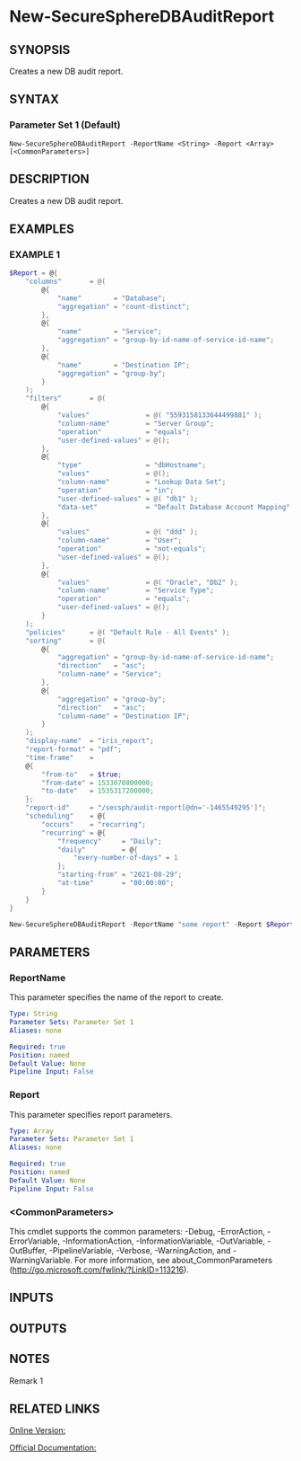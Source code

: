 ﻿# New-SecureSphereDBAuditReport

## SYNOPSIS
Creates a new DB audit report.

## SYNTAX

### Parameter Set 1 (Default)
```
New-SecureSphereDBAuditReport -ReportName <String> -Report <Array> [<CommonParameters>]
```

## DESCRIPTION
Creates a new DB audit report.

## EXAMPLES

### EXAMPLE 1

```powershell
$Report = @{
    "columns"       = @(
        @{
            "name"        = "Database";
            "aggregation" = "count-distinct";
        },
        @{
            "name"        = "Service";
            "aggregation" = "group-by-id-name-of-service-id-name";
        },
        @{
            "name"        = "Destination IP";
            "aggregation" = "group-by";
        }
    );
    "filters"       = @(
        @{
            "values"              = @( "5593158133644499881" );
            "column-name"         = "Server Group";
            "operation"           = "equals";
            "user-defined-values" = @();
        },
        @{
            "type"                = "dbHostname";
            "values"              = @();
            "column-name"         = "Lookup Data Set";
            "operation"           = "in";
            "user-defined-values" = @( "db1" );
            "data-set"            = "Default Database Account Mapping"
        },
        @{
            "values"              = @( "ddd" );
            "column-name"         = "User";
            "operation"           = "not-equals";
            "user-defined-values" = @();
        },
        @{
            "values"              = @( "Oracle", "Db2" );
            "column-name"         = "Service Type";
            "operation"           = "equals";
            "user-defined-values" = @();
        }
    );
    "policies"      = @( "Default Rule - All Events" );
    "sorting"       = @(
        @{
            "aggregation" = "group-by-id-name-of-service-id-name";
            "direction"   = "asc";
            "column-name" = "Service";
        },
        @{
            "aggregation" = "group-by";
            "direction"   = "asc";
            "column-name" = "Destination IP";
        }
    );
    "display-name"  = "iris_report";
    "report-format" = "pdf";
    "time-frame"    =
    @{
        "from-to"   = $true;
        "from-date" = 1533070800000;
        "to-date"   = 1535317200000;
    };
    "report-id"     = "/secsph/audit-report[@dn='-1465549295']";
    "scheduling"    = @{
        "occurs"    = "recurring";
        "recurring" = @{
            "frequency"     = "Daily";
            "daily"         = @{
                "every-number-of-days" = 1
            };
            "starting-from" = "2021-08-29";
            "at-time"       = "00:00:00";
        }
    }
}

New-SecureSphereDBAuditReport -ReportName "some report" -Report $Report
```

## PARAMETERS

### ReportName
This parameter specifies the name of the report to create.

```yaml
Type: String
Parameter Sets: Parameter Set 1
Aliases: none

Required: true
Position: named
Default Value: None
Pipeline Input: False
```

### Report
This parameter specifies report parameters.

```yaml
Type: Array
Parameter Sets: Parameter Set 1
Aliases: none

Required: true
Position: named
Default Value: None
Pipeline Input: False
```

### \<CommonParameters\>
This cmdlet supports the common parameters: -Debug, -ErrorAction, -ErrorVariable, -InformationAction, -InformationVariable, -OutVariable, -OutBuffer, -PipelineVariable, -Verbose, -WarningAction, and -WarningVariable. For more information, see about_CommonParameters (http://go.microsoft.com/fwlink/?LinkID=113216).

## INPUTS

## OUTPUTS

## NOTES

Remark 1

## RELATED LINKS

[Online Version:](https://github.com/akshinmustafayev/SecureSpherePS/tree/master/Documentation)

[Official Documentation:](https://docs.imperva.com/bundle/v13.6-api-reference-guide/page/70927.htm)




